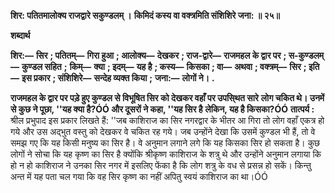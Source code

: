 **शिर: पतितमालोक्य राजद्वारे सकुण्डलम् ।** **किमिदं कस्य वा वक्त्रमिति संशिशिरे जना: ॥ २५॥** 

**शब्दार्थ** 

**शिर:—** **सिर** **; पतितम्—** **गिरा हुआ** **; आलोक्य—** **देखकर** **; राज-द्वारे—** **राजमहल के द्वार पर** **; स-कुण्डलम्—** **कुण्डल सहित** **;** **किम्—** **क्या** **; इदम्—** **यह है** **; कस्य—** **किसका** **; वा—** **अथवा** **; वक्त्रम्—** **सिर** **; इति—** **इस प्रकार** **; संशिशिरे—** **सन्देह व्यक्त किया** **;** **जना:—** **लोगों ने।** **.** 

**राजमहल के द्वार पर पड़े हुए कुण्डल से विभूषित सिर को देखकर वहाँ पर उपसि्थत सारे** **लोग चकित थे। उनमें से कुछ ने पूछा, ''यह क्या है?ÓÓ और दूसरों ने कहा, ''यह सिर है** **लेकिन, यह है किसका?ÓÓ** **तात्पर्य :** श्रील प्रभुपाद इस प्रकार लिखते हैं: ''जब काशिराज का सिर नगरद्वार के भीतर आ गिरा तो लोग वहाँ एकत्र हो गये और उस अद्भुत वस्तु को देखकर वे चकित रह गये। जब उन्होंने देखा कि उसमें कुण्डल भी हैं, तो वे समझ गए कि यह किसी मनुष्य का सिर है। वे अनुमान लगाने लगे कि यह किसका सिर हो सकता है। कुछ लोगों ने सोचा कि यह कृष्ण का सिर है क्योंकि श्रीकृष्ण काशिराज के शत्रु थे और उन्होंने अनुमान लगाया कि हो न हो काशिराज ने उनका सिर नगर में इसलिए फेंका है कि लोग शत्रु के वध से प्रसन्न हो सकें। किन्तु अन्त में यह पता चल गया कि वह सिर कृष्ण का नहीं अपितु स्वयं काशिराज का था।ÓÓ  